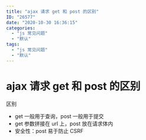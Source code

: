 ```yaml
---
title: "ajax 请求 get 和 post 的区别"
ID: "26577"
date: "2020-10-30 16:36:15"
categories: 
  - "js 常见问题"
  - "默认"
tags: 
  - "js 常见问题"
  - "默认"
---
```


# ajax 请求 get 和 post 的区别

区别

- get 一般用于查询，post 一般用于提交
- get 参数拼接在 url 上，post 放在请求体内
- 安全性：post 易于防止 CSRF
